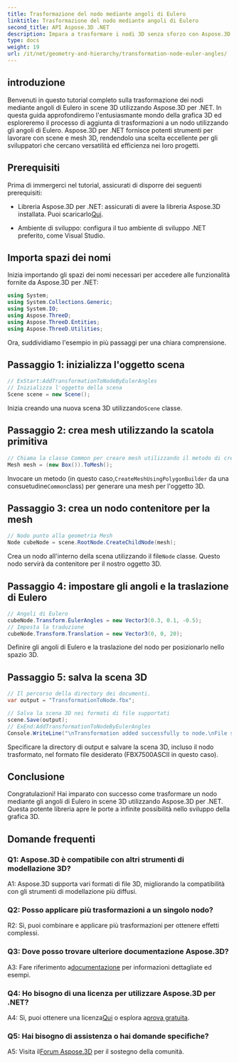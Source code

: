 ```yaml
---
title: Trasformazione del nodo mediante angoli di Eulero
linktitle: Trasformazione del nodo mediante angoli di Eulero
second_title: API Aspose.3D .NET
description: Impara a trasformare i nodi 3D senza sforzo con Aspose.3D per .NET. Segui la nostra guida passo passo per ottenere risultati sorprendenti nei tuoi progetti.
type: docs
weight: 19
url: /it/net/geometry-and-hierarchy/transformation-node-euler-angles/
---
```

## introduzione

Benvenuti in questo tutorial completo sulla trasformazione dei nodi mediante angoli di Eulero in scene 3D utilizzando Aspose.3D per .NET. In questa guida approfondiremo l'entusiasmante mondo della grafica 3D ed esploreremo il processo di aggiunta di trasformazioni a un nodo utilizzando gli angoli di Eulero. Aspose.3D per .NET fornisce potenti strumenti per lavorare con scene e mesh 3D, rendendolo una scelta eccellente per gli sviluppatori che cercano versatilità ed efficienza nei loro progetti.

## Prerequisiti

Prima di immergerci nel tutorial, assicurati di disporre dei seguenti prerequisiti:

-  Libreria Aspose.3D per .NET: assicurati di avere la libreria Aspose.3D installata. Puoi scaricarlo[Qui](https://releases.aspose.com/3d/net/).

- Ambiente di sviluppo: configura il tuo ambiente di sviluppo .NET preferito, come Visual Studio.

## Importa spazi dei nomi

Inizia importando gli spazi dei nomi necessari per accedere alle funzionalità fornite da Aspose.3D per .NET:

```csharp
using System;
using System.Collections.Generic;
using System.IO;
using Aspose.ThreeD;
using Aspose.ThreeD.Entities;
using Aspose.ThreeD.Utilities;
```

Ora, suddividiamo l'esempio in più passaggi per una chiara comprensione.

## Passaggio 1: inizializza l'oggetto scena

```csharp
// ExStart:AddTransformationToNodeByEulerAngles
// Inizializza l'oggetto della scena
Scene scene = new Scene();
```

 Inizia creando una nuova scena 3D utilizzando`Scene` classe.


## Passaggio 2: crea mesh utilizzando la scatola primitiva

```csharp
// Chiama la classe Common per creare mesh utilizzando il metodo di creazione poligoni per impostare l'istanza della mesh
Mesh mesh = (new Box()).ToMesh();
```

 Invocare un metodo (in questo caso,`CreateMeshUsingPolygonBuilder` da una consuetudine`Common`class) per generare una mesh per l'oggetto 3D.

## Passaggio 3: crea un nodo contenitore per la mesh

```csharp
// Nodo punto alla geometria Mesh
Node cubeNode = scene.RootNode.CreateChildNode(mesh);
```

 Crea un nodo all'interno della scena utilizzando il file`Node` classe. Questo nodo servirà da contenitore per il nostro oggetto 3D.

## Passaggio 4: impostare gli angoli e la traslazione di Eulero

```csharp
// Angoli di Eulero
cubeNode.Transform.EulerAngles = new Vector3(0.3, 0.1, -0.5);            
// Imposta la traduzione
cubeNode.Transform.Translation = new Vector3(0, 0, 20);
```

Definire gli angoli di Eulero e la traslazione del nodo per posizionarlo nello spazio 3D.

## Passaggio 5: salva la scena 3D

```csharp
// Il percorso della directory dei documenti.
var output = "TransformationToNode.fbx";

// Salva la scena 3D nei formati di file supportati
scene.Save(output);
// ExEnd:AddTransformationToNodeByEulerAngles
Console.WriteLine("\nTransformation added successfully to node.\nFile saved at " + output);
```

Specificare la directory di output e salvare la scena 3D, incluso il nodo trasformato, nel formato file desiderato (FBX7500ASCII in questo caso).

## Conclusione

Congratulazioni! Hai imparato con successo come trasformare un nodo mediante gli angoli di Eulero in scene 3D utilizzando Aspose.3D per .NET. Questa potente libreria apre le porte a infinite possibilità nello sviluppo della grafica 3D.

## Domande frequenti

### Q1: Aspose.3D è compatibile con altri strumenti di modellazione 3D?

A1: Aspose.3D supporta vari formati di file 3D, migliorando la compatibilità con gli strumenti di modellazione più diffusi.

### Q2: Posso applicare più trasformazioni a un singolo nodo?

R2: Sì, puoi combinare e applicare più trasformazioni per ottenere effetti complessi.

### Q3: Dove posso trovare ulteriore documentazione Aspose.3D?

 A3: Fare riferimento a[documentazione](https://reference.aspose.com/3d/net/) per informazioni dettagliate ed esempi.

### Q4: Ho bisogno di una licenza per utilizzare Aspose.3D per .NET?

 A4: Sì, puoi ottenere una licenza[Qui](https://purchase.aspose.com/buy) o esplora a[prova gratuita](https://releases.aspose.com/).

### Q5: Hai bisogno di assistenza o hai domande specifiche?

 A5: Visita il[Forum Aspose.3D](https://forum.aspose.com/c/3d/18) per il sostegno della comunità.